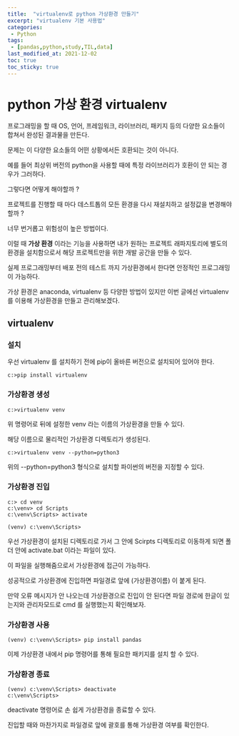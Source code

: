 ```yaml
---
title:  "virtualenv로 python 가상환경 만들기"
excerpt: "virtualenv 기본 사용법"
categories:
 - Python
tags:
 - [pandas,python,study,TIL,data]
last_modified_at: 2021-12-02
toc: true
toc_sticky: true
---
```


# python 가상 환경 virtualenv 



프로그래밍을 할 때 OS, 언어, 프레임워크, 라이브러리, 패키지 등의 다양한 요소들이 합쳐서 완성된 결과물을 만든다.

문제는 이 다양한 요소들의 어떤 상황에서든 호환되는 것이 아니다.

예를 들어 최상위 버전의 python을 사용할 때에 특정 라이브러리가 호환이 안 되는 경우가 그러하다.

그렇다면 어떻게 해야할까 ?

프로젝트를 진행할 때 마다 데스트톱의 모든 환경을 다시 재설치하고 설정값을 변경해야할까 ?

너무 번거롭고 위험성이 높은 방법이다.



이럴 때 **가상 환경** 이라는 기능을 사용하면 내가 원하는 프로젝트 래파지토리에 별도의 환경을 설치함으로서 해당 프로젝트만을 위한 개발 공간을 만들 수 있다.



실제 프로그래밍부터 배포 전의 테스트 까지 가상환경에서 한다면 안정적인 프로그래밍이 가능하다.



가상 환경은 anaconda, virtualenv 등 다양한 방법이 있지만 이번 글에선 virtualenv를 이용해 가상환경을 만들고 관리해보겠다.



## virtualenv 



### 설치 



우선 virtualenv 를 설치하기 전에 pip이 올바른 버전으로 설치되어 있어야 한다.



```shell
c:>pip install virtualenv
```



### 가상환경 생성



```shell
c:>virtualenv venv
```



위 명령어로 뒤에 설정한 venv 라는 이름의 가상환경을 만들 수 있다.

해당 이름으로 물리적인 가상환경 디렉토리가 생성된다.



```shell
c:>virtualenv venv --python=python3
```



위의 --python=python3 형식으로 설치할 파이썬의 버전을 지정할 수 있다.



### 가상환경 진입



```shell
c:> cd venv
c:\venv> cd Scripts
c:\venv\Scripts> activate

(venv) c:\venv\Scripts>
```



우선 가상환경이 설치된 디렉토리로 가서 그 안에 Scirpts 디렉토리로 이동하게 되면 폴더 안에 activate.bat 이라는 파일이 있다.

이 파일을 실행해줌으로서 가상환경에 접근이 가능하다.

성공적으로 가상환경에 진입하면 파일경로 앞에 (가상환경이름) 이 붙게 된다.

만약 오류 메시지가 안 나오는데 가상환경으로 진입이 안 된다면 파일 경로에 한글이 있는지와 관리자모드로 cmd 를 실행했는지 확인해보자.





### 가상환경 사용



```shell
(venv) c:\venv\Scripts> pip install pandas

```



이제 가상환경 내에서 pip 명령어를 통해 필요한 패키지를 설치 할 수 있다.



### 가상환경 종료



```shell
(venv) c:\venv\Scripts> deactivate
c:\venv\Scripts>

```



deactivate 명령어로 손 쉽게 가상환경을 종료할 수 있다. 

진입할 때와 마찬가지로 파일경로 앞에 괄호를 통해 가상환경 여부를 확인한다.



